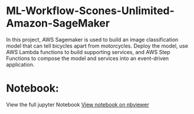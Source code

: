 # ML-Workflow-Scones-Unlimited-Amazon-SageMaker
In this project, AWS Sagemaker is used to build an image classification model that can tell bicycles apart from motorcycles. Deploy the model, use AWS Lambda functions to build supporting services, and AWS Step Functions to compose the model and services into an event-driven application.
# Notebook:
View the full jupyter Notebook
[View notebook on nbviewer](https://nbviewer.org/github/belquisshemy/ML-Workflow-Scones-Unlimited-Amazon-SageMaker/blob/main/ML-Workflow-Scones-Amazon-SageMaker/starter%20%283%29.ipynb)

